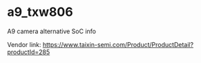 # a9_txw806
A9 camera alternative SoC info

Vendor link: https://www.taixin-semi.com/Product/ProductDetail?productId=285
